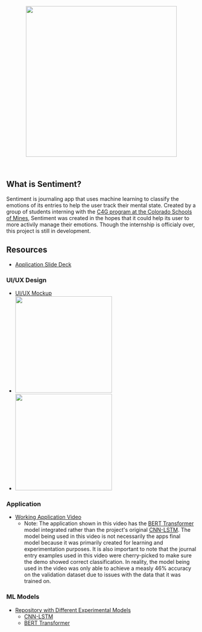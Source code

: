 <p align="center">
    <img src="https://github.com/sentimentapp/application/raw/master/src/assets/logo.png" width="400"/>
<p>
<br>

## What is Sentiment?
Sentiment is journaling app that uses machine learning to classify the emotions of its entries to help the user track their mental state. Created by a group of students interning with the [C4G program at the Colorado Schools of Mines](https://cstart.mines.edu/c4g/), Sentiment was created in the hopes that it could help its user to more activily manage their emotions. Though the internship is officialy over, this project is still in development.

## Resources
- [Application Slide Deck](https://docs.google.com/presentation/d/1n-H6MCLJjlm7aM9_NGkeRTPwSmjQ_3sKZacZwBd-jmQ/edit?usp=sharing)

### UI/UX Design
- [UI/UX Mockup](https://www.figma.com/file/vII04Xd1Q8r208ztIRiuIK/Sentiment-Mockup?node-id=0%3A1)
- <img src="https://cdn.dribbble.com/users/3477380/screenshots/12611484/media/80f345127276e287290981257176b0d6.jpg?compress=1&resize=1600x1200" width="256"/>
- <img src="https://cdn.dribbble.com/users/3477380/screenshots/14806829/media/18d20083ee8fc5414c68687f2422c24c.png?compress=1&resize=1600x1200" width="256"/>


### Application
- [Working Application Video](https://youtu.be/Po-BH-1kRBw)
    - Note: The application shown in this video has the [BERT Transformer](https://github.com/sentimentapp/core/tree/main/transformer) model integrated rather than the project's original [CNN-LSTM](https://github.com/sentimentapp/core/tree/main/cnn-lstm). The model being used in this video is not necessarily the apps final model because it was primarily created for learning and experimentation purposes. It is also important to note that the journal entry examples used in this video were cherry-picked to make sure the demo showed correct classification. In reality, the model being used in the video was only able to achieve a measly 46% accuracy on the validation dataset due to issues with the data that it was trained on.

### ML Models
- [Repository with Different Experimental Models](https://github.com/sentimentapp/core)
    - [CNN-LSTM](https://github.com/sentimentapp/core/tree/main/cnn-lstm)
    - [BERT Transformer](https://github.com/sentimentapp/core/tree/main/transformer)

